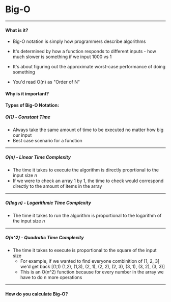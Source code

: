 # Big-O
--------
#### What is it?

- Big-O notation is simply how programmers describe algorithms

- It's determined by how a function responds to different inputs - how much slower is something if we input 1000 vs 1

- It's about figuring out the approximate worst-case performance of doing something

- You'd read O(n) as "Order of N"

#### Why is it important?

#### Types of Big-O Notation:

##### O(1) - Constant Time
- Always take the same amount of time to be executed no matter how big our input
- Best case scenario for a function
----------------
##### O(n) - Linear Time Complexity
- The time it takes to execute the algorithm is directly proprtional to the input size *n*
- If we were to check an array 1 by 1, the time to check would correspond directly to the amount of items in the array

---------------
##### O(log n) - Logarithmic Time Complexity
- The time it takes to run the algorithm is proportional to the logarithm of the input size *n*
---------------
##### O(n^2) - Quadratic Time Complexity
- The time it takes to execute is proportional to the square of the input size
    - For example, if we wanted to find everyone combinition of [1, 2, 3] we'd get back [(1,1) (1,2), (1,3), (2, 1), (2, 2), (2, 3), (3, 1), (3, 2), (3, 3)]
    - This is an O(n^2) function because for every number in the array we have to do n more operations
----------------
#### How do you calculate Big-O?
